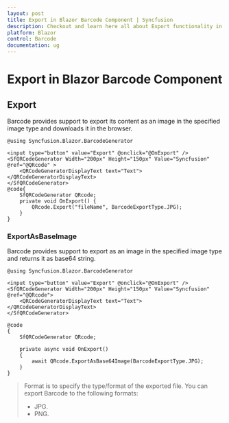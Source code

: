 ```yaml
---
layout: post
title: Export in Blazor Barcode Component | Syncfusion
description: Checkout and learn here all about Export functionality in Syncfusion Blazor Barcode component and much more.
platform: Blazor
control: Barcode
documentation: ug
---
```


# Export in Blazor Barcode Component

## Export

Barcode provides support to export its content as an image in the specified image type and downloads it in the browser.

```cshtml
@using Syncfusion.Blazor.BarcodeGenerator

<input type="button" value="Export" @onclick="@OnExport" />
<SfQRCodeGenerator Width="200px" Height="150px" Value="Syncfusion" @ref="@QRcode" >
    <QRCodeGeneratorDisplayText text="Text"></QRCodeGeneratorDisplayText>
</SfQRCodeGenerator>
@code{
    SfQRCodeGenerator QRcode;
    private void OnExport() {
        QRcode.Export("fileName", BarcodeExportType.JPG);
    }
}

 ```

### ExportAsBaseImage

Barcode provides support to export as an image in the specified image type and returns it as base64 string.

```cshtml
@using Syncfusion.Blazor.BarcodeGenerator

<input type="button" value="Export" @onclick="@OnExport" />
<SfQRCodeGenerator Width="200px" Height="150px" Value="Syncfusion" @ref="@QRcode">
    <QRCodeGeneratorDisplayText text="Text"></QRCodeGeneratorDisplayText>
</SfQRCodeGenerator>

@code
{
    SfQRCodeGenerator QRcode;

    private async void OnExport()
    {
        await QRcode.ExportAsBase64Image(BarcodeExportType.JPG);
    }
}

```

> Format is to specify the type/format of the exported file. You can export Barcode to the following formats:
>* JPG.
>* PNG.